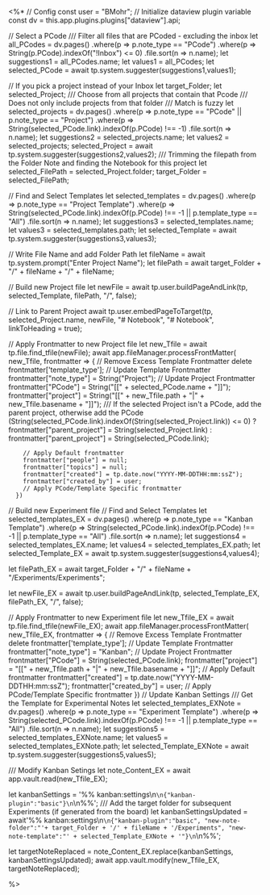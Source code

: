 <%*
// Config
const user = "BMohr";
// Initialize dataview plugin variable
const dv = this.app.plugins.plugins["dataview"].api;

// Select a PCode
/// Filter all files that are PCoded - excluding the inbox
let all_PCodes = dv.pages()
	.where(p => p.note_type == "PCode")
	.where(p => String(p.PCode).indexOf("!Inbox")  <= 0)
	.file.sort(n => n.name);
let suggestions1 = all_PCodes.name;
let values1 = all_PCodes;
let selected_PCode = await tp.system.suggester(suggestions1,values1);

// If you pick a project instead of your Inbox
let target_Folder;
let selected_Project;
/// Choose from all projects that contain that Pcode
/// Does not only include projects from that folder
/// Match is fuzzy
let selected_projects = dv.pages()
	.where(p => p.note_type == "PCode" || p.note_type == "Project")
	.where(p => String(selected_PCode.link).indexOf(p.PCode) !== -1)
	.file.sort(n => n.name);
let suggestions2 = selected_projects.name;
let values2 = selected_projects;
selected_Project = await tp.system.suggester(suggestions2,values2);
/// Trimming the filepath from the Folder Note and finding the Notebook for this project
let selected_FilePath = selected_Project.folder;
target_Folder = selected_FilePath;

// Find and Select Templates
let selected_templates = dv.pages()
	.where(p => p.note_type == "Project Template")
	.where(p => String(selected_PCode.link).indexOf(p.PCode) !== -1 || p.template_type == "All")
	.file.sort(n => n.name);
let suggestions3 = selected_templates.name;
let values3 = selected_templates.path;
let selected_Template = await tp.system.suggester(suggestions3,values3);	

// Write File Name and add Folder Path
let fileName = await tp.system.prompt("Enter Project Name");
let filePath = await target_Folder + "/" + fileName + "/" + fileName;

// Build new Project file
let newFile = await tp.user.buildPageAndLink(tp, selected_Template, filePath, "/", false); 

// Link to Parent Project
await tp.user.embedPageToTarget(tp, selected_Project.name, newFile, "# Notebook", "# Notebook", linkToHeading = true);

// Apply Frontmatter to new Project file
let new_Tfile = await tp.file.find_tfile(newFile);
await app.fileManager.processFrontMatter(
      new_Tfile,
      frontmatter => {
		// Remove Excess Template Frontmatter
		delete frontmatter['template_type'];
		// Update Template Frontmatter
		frontmatter["note_type"] = String("Project");
		// Update Project Frontmatter
		frontmatter["PCode"] = String("[[" + selected_PCode.name + "]]");	
		frontmatter["project"] = String("[[" + new_Tfile.path + "|" + new_Tfile.basename + "]]");
		/// If the selected Project isn't a PCode, add the parent project, otherwise add the PCode
		(String(selected_PCode.link).indexOf(String(selected_Project.link))  <= 0) ? frontmatter["parent_project"] = String(selected_Project.link) : frontmatter["parent_project"] = String(selected_PCode.link);

        // Apply Default frontmatter
		frontmatter["people"] = null;
        frontmatter["topics"] = null;
        frontmatter["created"] = tp.date.now("YYYY-MM-DDTHH:mm:ssZ");
        frontmatter["created_by"] = user; 
        // Apply PCode/Template Specific frontmatter
      })

// Build new Experiment file
// Find and Select Templates
let selected_templates_EX = dv.pages()
	.where(p => p.note_type == "Kanban Template")
	.where(p => String(selected_PCode.link).indexOf(p.PCode) !== -1 || p.template_type == "All")
	.file.sort(n => n.name);
let suggestions4 = selected_templates_EX.name;
let values4 = selected_templates_EX.path;
let selected_Template_EX = await tp.system.suggester(suggestions4,values4);

let filePath_EX = await target_Folder + "/" + fileName + "/Experiments/Experiments";

let newFile_EX = await tp.user.buildPageAndLink(tp, selected_Template_EX, filePath_EX, "/", false); 

// Apply Frontmatter to new Experiment file
let new_Tfile_EX = await tp.file.find_tfile(newFile_EX);
await app.fileManager.processFrontMatter(
      new_Tfile_EX,
      frontmatter => {
		// Remove Excess Template Frontmatter
		delete frontmatter['template_type'];
		// Update Template Frontmatter
		frontmatter["note_type"] = "Kanban";
		// Update Project Frontmatter
		frontmatter["PCode"] = String(selected_PCode.link);	
		frontmatter["project"] = "[[" + new_Tfile.path + "|" + new_Tfile.basename + "]]";
        // Apply Default frontmatter
        frontmatter["created"] = tp.date.now("YYYY-MM-DDTHH:mm:ssZ");
        frontmatter["created_by"] = user; 
        // Apply PCode/Template Specific frontmatter
      })
// Update Kanban Settings
/// Get the Template for Experimental Notes
let selected_templates_EXNote = dv.pages()
	.where(p => p.note_type == "Experiment Template")
	.where(p => String(selected_PCode.link).indexOf(p.PCode) !== -1 || p.template_type == "All")
	.file.sort(n => n.name);
let suggestions5 = selected_templates_EXNote.name;
let values5 = selected_templates_EXNote.path;
let selected_Template_EXNote = await tp.system.suggester(suggestions5,values5);

/// Modify Kanban Setings
let note_Content_EX = await app.vault.read(new_Tfile_EX);

let kanbanSettings = '%% kanban:settings\n```\n{"kanban-plugin":"basic"}\n```\n%%';
/// Add the target folder for subsequent Experiments (if generated from the board)
let kanbanSettingsUpdated = await'%% kanban:settings\n```\n{"kanban-plugin":"basic", "new-note-folder":"'+ target_Folder + '/' + fileName + '/Experiments", "new-note-template":"' + selected_Template_EXNote + '"}\n```\n%%';

let targetNoteReplaced = note_Content_EX.replace(kanbanSettings, kanbanSettingsUpdated);
await app.vault.modify(new_Tfile_EX, targetNoteReplaced);

%>


